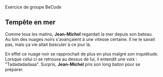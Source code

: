 Exercice de groupe BeCode
## Tempête en mer
Comme tous les matins, **Jean-Michel** regardait la mer depuis son bateau.
Au loin des nuages *noirs* s'avançaient à une vitesse certaine.
Il ne le savait pas, mais ça vie allait *basculer* à ce jour là. 

En effet ce nuage noir se rapprochait de plus en plus malgré son inquiétude.
Lorsque celui ci se retrouva au dessus de lui, il entendit une voix : "Tadadadadaaa".
Surpris, **Jean-Michel** pris son long _baton_ pour se préparer.
